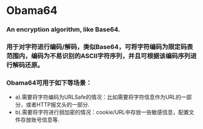 # Obama64
### An encryption algorithm, like Base64.
### 用于对字符进行编码/解码，类似Base64，可将字符编码为限定码表范围内，编码为不易识别的ASCII字符序列，并且可根据该编码序列进行解码还原。
### Obama64可用于如下等场景：
* a).需要将字符编码为URLSafe的情况：比如需要将字符信息作为URL的一部分，或者HTTP报文头的一部分.
* b).需要将字符进行弱加密的情况：cookie/URL中存放一些敏感信息，配置文件存放账号信息等.
